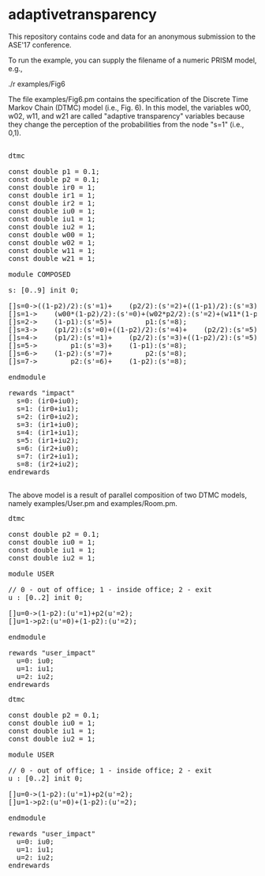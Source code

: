 # adaptivetransparency

This repository contains code and data for an anonymous submission to the ASE'17 conference.

To run the example, you can supply the filename of a numeric PRISM model, e.g.,

./r examples/Fig6

The file examples/Fig6.pm contains the specification of the Discrete Time
Markov Chain (DTMC) model (i.e., Fig. 6).  In this model, the variables w00,
w02, w11, and w21 are called "adaptive transparency" variables because they
change the perception of the probabilities from the node "s=1" (i.e., 0,1).

<pre>

dtmc

const double p1 = 0.1;
const double p2 = 0.1;
const double ir0 = 1;
const double ir1 = 1;
const double ir2 = 1;
const double iu0 = 1;
const double iu1 = 1;
const double iu2 = 1;
const double w00 = 1;
const double w02 = 1;
const double w11 = 1;
const double w21 = 1;

module COMPOSED

s: [0..9] init 0;

[]s=0->((1-p2)/2):(s'=1)+    (p2/2):(s'=2)+((1-p1)/2):(s'=3)+    (p1/2):(s'=6);
[]s=1->    (w00*(1-p2)/2):(s'=0)+(w02*p2/2):(s'=2)+(w11*(1-p1)/2):(s'=5)+    (w21*p1/2):(s'=7);
[]s=2->    (1-p1):(s'=5)+        p1:(s'=8);
[]s=3->    (p1/2):(s'=0)+((1-p2)/2):(s'=4)+    (p2/2):(s'=5)+((1-p1)/2):(s'=6);
[]s=4->    (p1/2):(s'=1)+    (p2/2):(s'=3)+((1-p2)/2):(s'=5)+((1-p1)/2):(s'=7);
[]s=5->        p1:(s'=3)+    (1-p1):(s'=8);
[]s=6->    (1-p2):(s'=7)+        p2:(s'=8);
[]s=7->        p2:(s'=6)+    (1-p2):(s'=8);

endmodule

rewards "impact"
  s=0: (ir0+iu0);
  s=1: (ir0+iu1);
  s=2: (ir0+iu2);
  s=3: (ir1+iu0);
  s=4: (ir1+iu1);
  s=5: (ir1+iu2);
  s=6: (ir2+iu0);
  s=7: (ir2+iu1);
  s=8: (ir2+iu2);
endrewards

</pre>

The above model is a result of parallel composition of two DTMC models, namely examples/User.pm and examples/Room.pm.

<pre>
dtmc

const double p2 = 0.1;
const double iu0 = 1;
const double iu1 = 1;
const double iu2 = 1;

module USER

// 0 - out of office; 1 - inside office; 2 - exit
u : [0..2] init 0;

[]u=0->(1-p2):(u'=1)+p2(u'=2);
[]u=1->p2:(u'=0)+(1-p2):(u'=2);

endmodule

rewards "user_impact"
  u=0: iu0;
  u=1: iu1;
  u=2: iu2;
endrewards
</pre>

<pre>
dtmc

const double p2 = 0.1;
const double iu0 = 1;
const double iu1 = 1;
const double iu2 = 1;

module USER

// 0 - out of office; 1 - inside office; 2 - exit
u : [0..2] init 0;

[]u=0->(1-p2):(u'=1)+p2(u'=2);
[]u=1->p2:(u'=0)+(1-p2):(u'=2);

endmodule

rewards "user_impact"
  u=0: iu0;
  u=1: iu1;
  u=2: iu2;
endrewards
</pre>
